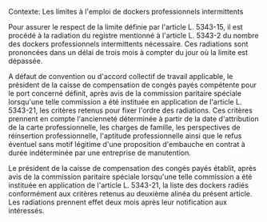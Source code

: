 Contexte: Les limites à l'emploi de dockers professionnels intermittents

Pour assurer le respect de la limite définie par l'article L. 5343-15, il est procédé à la radiation du registre mentionné à l'article L. 5343-2 du nombre des dockers professionnels intermittents nécessaire. Ces radiations sont prononcées dans un délai de trois mois à compter du jour où la limite est dépassée.

A défaut de convention ou d'accord collectif de travail applicable, le président de la caisse de compensation de congés payés compétente pour le port concerné définit, après avis de la commission paritaire spéciale lorsqu'une telle commission a été instituée en application de l'article L. 5343-21, les critères retenus pour fixer l'ordre des radiations. Ces critères prennent en compte l'ancienneté déterminée à partir de la date d'attribution de la carte professionnelle, les charges de famille, les perspectives de réinsertion professionnelle, l'aptitude professionnelle ainsi que le refus éventuel sans motif légitime d'une proposition d'embauche en contrat à durée indéterminée par une entreprise de manutention.

Le président de la caisse de compensation des congés payés établit, après avis de la commission paritaire spéciale lorsqu'une telle commission a été instituée en application de l'article L. 5343-21, la liste des dockers radiés conformément aux critères retenus au deuxième alinéa du présent article. Les radiations prennent effet deux mois après leur notification aux intéressés.